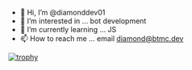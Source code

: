 - 👋 Hi, I’m @diamonddev01
- 👀 I’m interested in ... bot development
- 🌱 I’m currently learning ... JS
- 📫 How to reach me ... email diamond@btmc.dev

[![trophy](https://github-profile-trophy.vercel.app/?username=diamonddev01)](https://github.com/ryo-ma/github-profile-trophy)
